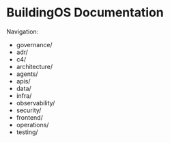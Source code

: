 # BuildingOS Documentation

Navigation:
- governance/
- adr/
- c4/
- architecture/
- agents/
- apis/
- data/
- infra/
- observability/
- security/
- frontend/
- operations/
- testing/
